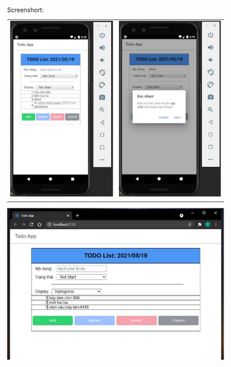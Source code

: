 Screenshort:


|             |             |
| ----------- | ----------- |
| ![alt text](https://github.com/chitao5799/hoc_angular/blob/main/ionic_framework/todo/screenshort/Capture1.JPG "app mobile")      | ![alt text](https://github.com/chitao5799/hoc_angular/blob/main/ionic_framework/todo/screenshort/Capture2.JPG "app mobile")       |
|    |         |


![alt text](https://github.com/chitao5799/hoc_angular/blob/main/ionic_framework/todo/screenshort/desktop.JPG "web app")
  